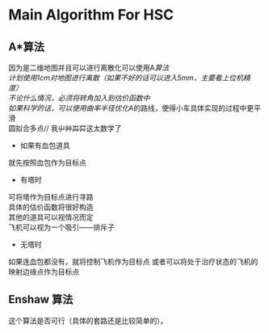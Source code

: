 # Main Algorithm For HSC
## A*算法
因为是二维地图并且可以进行离散化可以使用A*算法<br>
计划使用1cm对地图进行离散（如果不好的话可以进入5mm，主要看上位机精度）<br>
不论什么情况，必须将转角加入到估价函数中<br>
如果科学的话，可以使用曲率半径优化A*的路线，使得小车具体实现的过程中更平滑<br>
圆拟合多点// 我屮艸芔茻这太数学了

  - 如果有血包道具
 
就先按照血包作为目标点

  - 有塔时
  
可将塔作为目标点进行寻路<br>
具体的估价函数将很好构造<br>
其他的道具可以视情况而定<br>
飞机可以视为一个吸引——排斥子

  - 无塔时

如果连血包都没有，就将控制飞机作为目标点
或者可以将处于治疗状态的飞机的映射边缘点作为目标点

## Enshaw 算法
这个算法是否可行（具体的套路还是比较简单的）。
